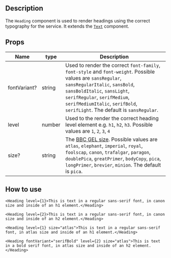 ## Description

The `Heading` component is used to render headings using the correct typography for the service. It extends the [`Text`](../Text/README.md) component.

## Props

| Name         | type   | Description                                                                                                                                                                                                                                                                                         |
| ------------ | ------ | --------------------------------------------------------------------------------------------------------------------------------------------------------------------------------------------------------------------------------------------------------------------------------------------------- |
| fontVariant? | string | Used to render the correct `font-family`, `font-style` and `font-weight`. Possible values are `sansRegular`, `sansRegularItalic`, `sansBold`, `sansBoldItalic`, `sansLight`, `serifRegular`, `serifMedium`, `serifMediumItalic`, `serifBold`, `serifLight`. The default is `sansRegular`.           |
| level        | number | Used to the render the correct heading level element e.g. `h1`, `h2`, `h3`. Possible values are `1`, `2`, `3`, `4`                                                                                                                                                                                  |
| size?        | string | The [BBC GEL size](https://www.bbc.co.uk/gel/features/typography#type-sizes). Possible values are `atlas`, `elephant`, `imperial`, `royal`, `foolscap`, `canon`, `trafalgar`, `paragon`, `doublePica`, `greatPrimer`, `bodyCopy`, `pica`, `longPrimer`, `brevier`, `minion`. The default is `pica`. |

## How to use

```tsx
<Heading level={1}>This is text in a regular sans-serif font, in canon size and inside of an h1 element.</Heading>

<Heading level={2}>This is text in a regular sans-serif font, in canon size and inside of an h2 element.</Heading>

<Heading level={1} size="atlas">This is text in a regular sans-serif font, in atlas size and inside of an h1 element.</Heading>

<Heading fontVariant="serifBold" level={2} size="atlas">This is text in a bold serif font, in atlas size and inside of an h2 element.</Heading>
```
